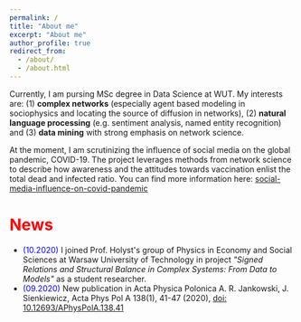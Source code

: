 ```yaml
---
permalink: /
title: "About me"
excerpt: "About me"
author_profile: true
redirect_from: 
  - /about/
  - /about.html
---
```


Currently, I am pursing MSc degree in Data Science at WUT. My interests are: (1) **complex networks** (especially agent based modeling in sociophysics and locating the source of diffusion in networks), (2) **natural language processing** (e.g. sentiment analysis, named entity recognition) and (3) **data mining** with strong emphasis on network science.

At the moment, I am scrutinizing the influence of social media on the global pandemic, COVID-19. The project leverages methods from network science to describe how awareness and the attitudes towards vaccination enlist the total dead and infected ratio. You can find more information here: [social-media-influence-on-covid-pandemic](https://github.com/robertjankowski/social-media-influence-on-covid-pandemic)

<h1><span style="color:red">News</span></h1>

- <span style="color:blue">(10.2020)</span> I joined Prof. Holyst's group of Physics in Economy and Social Sciences at Warsaw University of Technology in project _"Signed Relations and Structural Balance in Complex Systems: From Data to Models"_ as a student researcher.
- <span style="color:blue">(09.2020)</span> New publication in Acta Physica Polonica A. R. Jankowski, J. Sienkiewicz, Acta Phys Pol A 138(1), 41-47 (2020), [doi: 10.12693/APhysPolA.138.41](http://przyrbwn.icm.edu.pl/APP/PDF/138/app138z1p06.pdf)